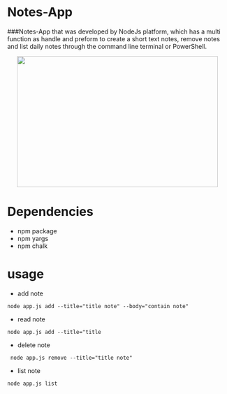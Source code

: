 # Notes-App

###Notes-App that was developed by NodeJs platform, which has a multi function as handle and preform to create a short text notes, remove notes and list daily notes through the command line terminal or PowerShell.


<p align="center">
  <img width="460" height="300" src="https://previews.123rf.com/images/vectorgalaxy/vectorgalaxy1808/vectorgalaxy180815623/107485926-notes-vector-icon-isolated-on-transparent-background-notes-logo-concept.jpg">
</p>



# Dependencies 
 - npm package 
 - npm yargs
 - npm chalk

 # usage 
 - add note
 ```
 node app.js add --title="title note" --body="contain note"
 ```
 - read note 
 ```
 node app.js add --title="title
 ```
 - delete note
 ```
  node app.js remove --title="title note"
  ```
  - list note
  ```
  node app.js list 
  ```
  

 


